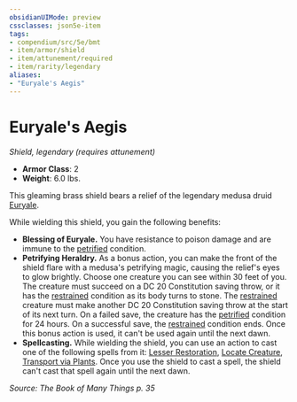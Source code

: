 ```yaml
---
obsidianUIMode: preview
cssclasses: json5e-item
tags:
- compendium/src/5e/bmt
- item/armor/shield
- item/attunement/required
- item/rarity/legendary
aliases: 
- "Euryale's Aegis"
---
```

# Euryale's Aegis
*Shield, legendary (requires attunement)*  

- **Armor Class**: 2
- **Weight**: 6.0 lbs.

This gleaming brass shield bears a relief of the legendary medusa druid [Euryale](z_compendium/bestiary/npc/euryale-bmt.md).

While wielding this shield, you gain the following benefits:

- **Blessing of Euryale.** You have resistance to poison damage and are immune to the [petrified](z_compendium/rules/conditions.md#petrified) condition.  
- **Petrifying Heraldry.** As a bonus action, you can make the front of the shield flare with a medusa's petrifying magic, causing the relief's eyes to glow brightly. Choose one creature you can see within 30 feet of you. The creature must succeed on a DC 20 Constitution saving throw, or it has the [restrained](z_compendium/rules/conditions.md#restrained) condition as its body turns to stone. The [restrained](z_compendium/rules/conditions.md#restrained) creature must make another DC 20 Constitution saving throw at the start of its next turn. On a failed save, the creature has the [petrified](z_compendium/rules/conditions.md#petrified) condition for 24 hours. On a successful save, the [restrained](z_compendium/rules/conditions.md#restrained) condition ends. Once this bonus action is used, it can't be used again until the next dawn.  
- **Spellcasting.** While wielding the shield, you can use an action to cast one of the following spells from it: [Lesser Restoration](z_compendium/spells/lesser-restoration.md), [Locate Creature](z_compendium/spells/locate-creature.md), [Transport via Plants](z_compendium/spells/transport-via-plants.md). Once you use the shield to cast a spell, the shield can't cast that spell again until the next dawn.  

*Source: The Book of Many Things p. 35*